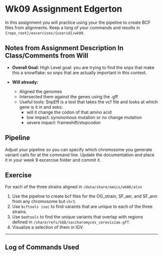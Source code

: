 # Wk09 Assignment Edgerton

In this assignment you will practice using your the pipeline to create BCF files from alignments.
Keep a long of your commands and results in `{repo_root}/excercises/{userid}/wk09`.

## Notes from Assignment Description In Class/Comments from Will

- **Overall Goal:** High Level goal: you are trying to find the snps that make this a snowflake: so snps that are actually important in this context. 


- **Will already:**
    - Aligned the genomes
    - Intersected them against the genes using the .gff
    - Useful tools: SnpEff is a tool that takes the vcf file and looks at which gene is it in and asks: 
        - will it change the codon of that amino acid
        - low impact: synonomous mutation or no change mutation 
        - severe impact: frameshift/stopcodon


## Pipeline

Adjust your pipeline so you can specify which chromosome you generate variant calls for at the command line.
Update the documentation and place it in your week 9 excercise folder and commit it.

## Exercise

For each of the three strains aligned in `/data/share/omics/wk06/alns`

1. Use the pipeline to create bcf files for the OG_strain, SF_aer, and SF_ann from any chromosome but `chrI`.
2. Use `bcftools isec` to find varaints that are unique to each of the three strains.
3. Use `bedtools` to find the unique variants that overlap with regions defined in `/share/refs/SGD/saccharomyces_cerevisiae.gff`.
4. Visualize a selection of them in IGV.

***


## Log of Commands Used



